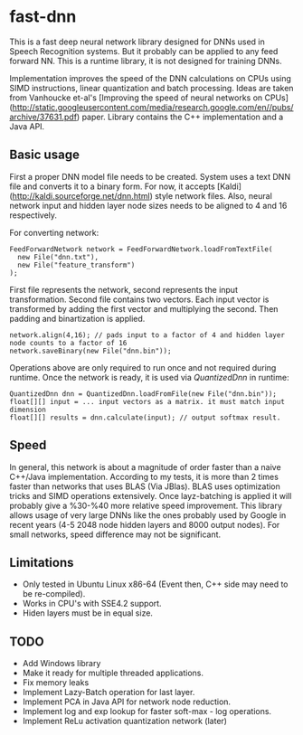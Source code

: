 # fast-dnn
This is a fast deep neural network library designed for DNNs used in Speech Recognition systems. But it probably can be applied to any feed forward NN. This is a runtime library, it is not designed for training DNNs.

Implementation improves the speed of the DNN calculations on CPUs using SIMD instructions, linear quantization and batch processing. Ideas are taken from Vanhoucke et-al's [Improving the speed of neural networks on CPUs] (http://static.googleusercontent.com/media/research.google.com/en//pubs/archive/37631.pdf) paper. Library contains the C++ implementation and a Java API. 

## Basic usage
First a proper DNN model file needs to be created. System uses a text DNN file and converts it to a binary form. For now, it accepts [Kaldi] (http://kaldi.sourceforge.net/dnn.html) style network files. Also, neural network input and hidden layer node sizes needs to be aligned to 4 and 16 respectively.

For converting network:

	FeedForwardNetwork network = FeedForwardNetwork.loadFromTextFile(
	  new File("dnn.txt"),
	  new File("feature_transform")
	);

First file represents the network, second represents the input transformation. Second file contains two vectors. Each input vector is transformed by adding the first vector and multiplying the second. Then padding and binartization is applied.

	network.align(4,16); // pads input to a factor of 4 and hidden layer node counts to a factor of 16
	network.saveBinary(new File("dnn.bin"));

Operations above are only required to run once and not required during runtime. Once the network is ready, it is used via *QuantizedDnn* in runtime:

	QuantizedDnn dnn = QuantizedDnn.loadFromFile(new File("dnn.bin"));
	float[][] input = ... input vectors as a matrix. it must match input dimension
	float[][] results = dnn.calculate(input); // output softmax result. 

## Speed
In general, this network is about a magnitude of order faster than a naive C++/Java implementation. According to my tests, it is more than 2 times faster than networks that uses BLAS (Via JBlas). BLAS uses optimization tricks and SIMD operations extensively. Once layz-batching is applied it will probably give a %30-%40 more relative speed improvement. This library allows usage of very large DNNs like the ones probably used by Google in recent years (4-5 2048 node hidden layers and 8000 output nodes). For small networks, speed difference may not be significant.

## Limitations
* Only tested in Ubuntu Linux x86-64 (Event then, C++ side may need to be re-compiled). 
* Works in CPU's with SSE4.2 support.
* Hiden layers must be in equal size.

## TODO
* Add Windows library
* Make it ready for multiple threaded applications.
* Fix memory leaks
* Implement Lazy-Batch operation for last layer.
* Implement PCA in Java API for network node reduction.
* Implement log and exp lookup for faster soft-max - log operations.
* Implement ReLu activation quantization network (later)

